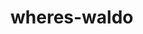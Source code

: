 # wheres-waldo

<!-- <a target="_blank" href="https://icons8.com/icon/JH84sGjbyCxz/search">Search</a> icon by <a target="_blank" href="https://icons8.com">Icons8</a> -->
